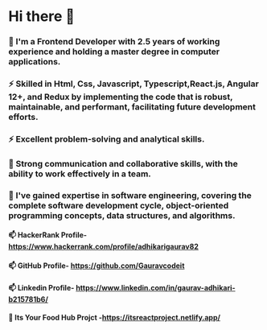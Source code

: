 # Hi there 👋

### 🔭 I'm a Frontend Developer with 2.5 years of working experience and holding a master degree in computer applications.
### ⚡ Skilled in Html, Css,  Javascript, Typescript,React.js, Angular 12+, and Redux by implementing the code that is robust, maintainable, and performant, facilitating future development efforts.
### ⚡ Excellent problem-solving and analytical skills.
### 👯 Strong communication and collaborative skills, with the ability to work effectively in a team.
### 🌱 I've gained expertise in software engineering, covering the complete software development cycle, object-oriented programming concepts, data structures, and algorithms.

#### 📫 HackerRank Profile- https://www.hackerrank.com/profile/adhikarigaurav82
#### 📫 GitHub Profile- https://github.com/Gauravcodeit
#### 📫 Linkedin Profile- https://www.linkedin.com/in/gaurav-adhikari-b215781b6/
#### 🚀 Its Your Food Hub Projct -https://itsreactproject.netlify.app/


